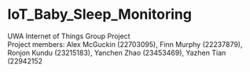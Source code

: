 # IoT_Baby_Sleep_Monitoring
UWA Internet of Things Group Project  
Project members: Alex McGuckin (22703095), Finn Murphy (22237879), Ronjon Kundu (23215183), Yanchen Zhao (23453469), Yazhen Tian (22942152

